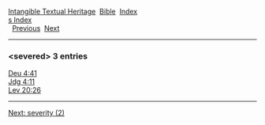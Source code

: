 [Intangible Textual Heritage](../../index)  [Bible](../index) 
[Index](index)   
[s Index](_s_)  
  [Previous](c10062)  [Next](c10064) 

------------------------------------------------------------------------

### &lt;severed&gt; 3 entries

[Deu 4:41](../kjv/deu004.htm#041)  
[Jdg 4:11](../kjv/jdg004.htm#011)  
[Lev 20:26](../kjv/lev020.htm#026)  

------------------------------------------------------------------------

[Next: severity (2)](c10064)
